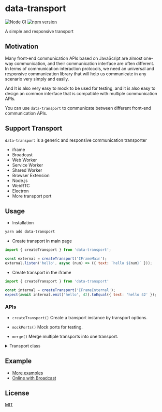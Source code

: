 # data-transport

![Node CI](https://github.com/unadlib/data-transport/workflows/Node%20CI/badge.svg)
[![npm version](https://badge.fury.io/js/data-transport.svg)](http://badge.fury.io/js/data-transport)

A simple and responsive transport

## Motivation

Many front-end communication APIs based on JavaScript are almost one-way communication, and their communication interface are often different. In terms of communication interaction protocols, we need an universal and responsive communication library that will help us communicate in any scenario very simply and easily.

And It is also very easy to mock to be used for testing, and it is also easy to design an common interface that is compatible with multiple communication APIs.

You can use `data-transport` to communicate between different front-end communication APIs.

## Support Transport

`data-transport` is a generic and responsive communication transporter

- iframe
- Broadcast
- Web Worker
- Service Worker
- Shared Worker
- Browser Extension
- Node.js
- WebRTC
- Electron
- More transport port

## Usage

- Installation

```sh
yarn add data-transport
```

- Create transport in main page

```js
import { createTransport } from 'data-transport';

const external = createTransport('IFrameMain');
external.listen('hello', async (num) => ({ text: `hello ${num}` }));
```

- Create transport in the iframe

```js
import { createTransport } from 'data-transport'

const internal = createTransport('IFrameInternal');
expect(await internal.emit('hello', 42).toEqual({ text: 'hello 42' });
```

### APIs

- `createTransport()`
  Create a transport instance by transport options.

- `mockPorts()`
  Mock ports for testing.

- `merge()`
  Merge multiple transports into one transport.

<details>
<summary>Transport class</summary>

- `Transport`
- `MessageTransport`
- `IFrameMainTransport`
- `IFrameInternalTransport`
- `SharedWorkerClientTransport`
- `SharedWorkerInternalTransport`
- `ServiceWorkerClientTransport`
- `ServiceWorkerServiceTransport`
- `WorkerMainTransport`
- `WorkerInternalTransport`
- `BrowserExtensionsGenericTransport`
- `BrowserExtensionsMainTransport`
- `BrowserExtensionsClientTransport`
- `ElectronMainTransport`
- `ElectronRendererTransport`
- `WebRTCTransport`
- `BroadcastTransport`
- `MainProcessTransport`
- `ChildProcessTransport`
</details>

## Example

- [More examples](./examples)
- [Online with Broadcast](https://codesandbox.io/s/data-transport-example-lkg8k)

## License

[MIT](./LICENSE)
